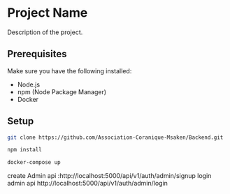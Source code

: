 # Project Name

Description of the project.

## Prerequisites

Make sure you have the following installed:

-   Node.js
-   npm (Node Package Manager)
-   Docker

## Setup

```bash
git clone https://github.com/Association-Coranique-Msaken/Backend.git

npm install

docker-compose up

```

create Admin api :http://localhost:5000/api/v1/auth/admin/signup
login admin api http://localhost:5000/api/v1/auth/admin/login
